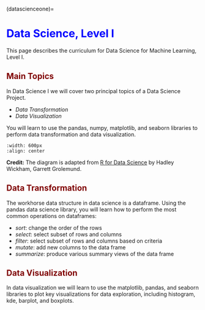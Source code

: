 (datascienceone)=
# <font color="blue">Data Science, Level I</font>

This page describes the curriculum for Data Science for Machine Learning, Level I.



## <font color="maroon">Main Topics</font>

In Data Science I we will cover two principal topics of a Data Science Project.

- *Data Transformation*
- *Data Visualization*

You will learn to use the pandas, numpy, matplotlib, and seaborn libraries to perform data transformation and data visualization.

```{image} /images/dscience1/dsworkflow.png
:width: 600px
:align: center
```

**Credit:** The diagram is adapted from [R for Data Science](https://r4ds.had.co.nz/) by Hadley Wickham, Garrett Grolemund.


## <font color="maroon">Data Transformation</font>

The workhorse data structure in data science is a dataframe. Using the pandas data science library, you will learn how to perform the most common operations on dataframes:

- *sort*: change the order of the rows
- *select*: select subset of rows and columns
- *filter*: select subset of rows and columns based on criteria
- *mutate*: add new columns to the data frame
- *summarize*: produce various summary views of the data frame


## <font color="maroon">Data Visualization</font>

In data visualization we will learn to use the matplotlib, pandas, and seaborn libraries to plot key visualizations for data exploration, including histogram, kde, barplot, and boxplots. 


